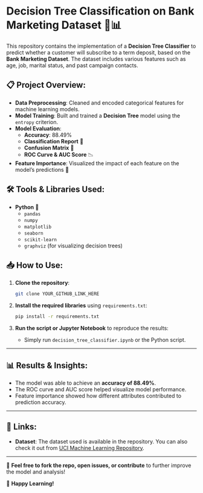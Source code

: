 # Decision Tree Classification on Bank Marketing Dataset 🌳📊

This repository contains the implementation of a **Decision Tree Classifier** to predict whether a customer will subscribe to a term deposit, based on the **Bank Marketing Dataset**. The dataset includes various features such as age, job, marital status, and past campaign contacts.

## 📋 **Project Overview:**
- **Data Preprocessing**: Cleaned and encoded categorical features for machine learning models.
- **Model Training**: Built and trained a **Decision Tree** model using the `entropy` criterion.
- **Model Evaluation**: 
  - **Accuracy**: 88.49%
  - **Classification Report** 📑
  - **Confusion Matrix** 🤖
  - **ROC Curve & AUC Score** 📉
- **Feature Importance**: Visualized the impact of each feature on the model’s predictions 🔑

## 🛠️ **Tools & Libraries Used:**
- **Python** 🐍
  - `pandas`
  - `numpy`
  - `matplotlib`
  - `seaborn`
  - `scikit-learn`
  - `graphviz` (for visualizing decision trees)
  
## 📥 **How to Use:**

1. **Clone the repository**:
    ```bash
    git clone YOUR_GITHUB_LINK_HERE
    ```

2. **Install the required libraries** using `requirements.txt`:
    ```bash
    pip install -r requirements.txt
    ```

3. **Run the script or Jupyter Notebook** to reproduce the results:
    - Simply run `decision_tree_classifier.ipynb` or the Python script.

---

## 📊 **Results & Insights:**
- The model was able to achieve an **accuracy of 88.49%**.
- The ROC curve and AUC score helped visualize model performance.
- Feature importance showed how different attributes contributed to prediction accuracy.

---

## 🔗 **Links:**
- **Dataset**: The dataset used is available in the repository. You can also check it out from [UCI Machine Learning Repository](https://archive.ics.uci.edu/ml/datasets/Bank+Marketing).

---

💬 **Feel free to fork the repo, open issues, or contribute** to further improve the model and analysis!

🔑 **Happy Learning!**
